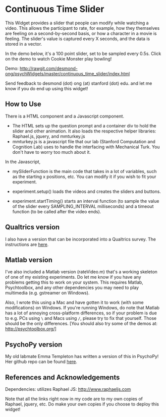 # Continuous Time Slider

This Widget provides a slider that people can modify while watching a video. This allows the participant to rate, for example, how they themselves are feeling on a second-by-second basis, or how a character in a movie is feeling. The slider's value is captured every X seconds, and the data is stored in a vector.

In the demo below, it's a 100 point slider, set to be sampled every 0.5s. Click on the demo to watch Cookie Monster play bowling!

Demo: http://rawgit.com/desmond-ong/psychWidgets/master/continuous_time_slider/index.html

Send feedback to desmond (dot) ong (at) stanford (dot) edu. and let me know if you do end up using this widget! 

## How to Use

There is a HTML component and a Javascript component.

- The HTML sets up the question prompt and a container div to hold the slider and other animation. It also loads the respective helper libraries: Raphael.js, jquery, and mmturkey.js
- mmturkey.js is a javascript file that our lab (Stanford Computation and Cognition Lab) uses to handle the interfacing with Mechanical Turk. You don't have to worry too much about it.

In the Javascript,
- mySliderFunction is the main code that takes in a lot of variables, such as the starting x positions, etc. You can modify it if you wish to fit your experiment.

- experiment.setup() loads the videos and creates the sliders and buttons.
- experiment.startTiming() starts an interval function (to sample the value of the slider every SAMPLING_INTERVAL milliseconds) and a timeout function (to be called after the video ends).


## Qualtrics version

I also have a version that can be incorporated into a Qualtrics survey.
The instructions are [here](QualtricsReadme.md).

## Matlab version

I've also included a Matlab version (rateVideo.m) that's a working skeleton of one of my existing experiments. Do let me know if you have any problems getting this to work on your system. This requires Matlab, Psychtoolbox, and any other dependencies you may need to play multimedia (e.g. gstreamer on Windows). 

Also, I wrote this using a Mac and have gotten it to work (with some modifications) on Windows. If you're running Windows, do note that Matlab has a lot of annoying cross-platform differences, so if your problem is due to e.g. PCs using `\` and Macs using `/`, please try to fix that yourself. Those should be the only differences. [You should also try some of the demos at: http://psychtoolbox.org/]

## PsychoPy version

My old labmate Emma Templeton has written a version of this in PsychoPy! Her github repo can be found [here](https://github.com/emtempleton/ConversationRatings).

## References and Acknowledgements

Dependencies: utilizes Raphael JS: http://www.raphaeljs.com

Note that all the links right now in my code are to my own copies of Raphael, jquery, etc. Do make your own copies if you choose to deploy this widget!
